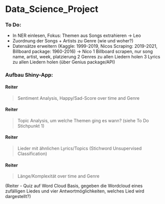 # Data_Science_Project


### To Do:
- In NER einlesen, Fokus: Themen aus Songs extrahieren      -> Leo
- Zuordnung der Songs + Artists zu Genre (wie und woher?)
- Datensätze erweitern (Kaggle: 1999-2019, Nicos Scraping: 2019-2021, Billboard package: 1960-2016)   -> Nico
1 Billboard scrapen, nur song name, artist, week, platzierung
2 Genres zu allen Liedern holen
3 Lyrics zu allen Liedern holen (über Genius package/API)


### Aufbau Shiny-App:

#### Reiter
> Sentiment Analysis, Happy/Sad-Score over time and Genre

#### Reiter 
> Topic Analysis, um welche Themen ging es wann? (siehe To Do Stichpunkt 1)

#### Reiter 
> Lieder mit ähnlichen Lyrics/Topics (Stichword Unsupervised Classification)

#### Reiter 
> Länge/Komplexität over time and Genre

(Reiter - Quiz auf Word Cloud Basis, gegeben die Wordcloud eines zufälligen Liedes und vier Antwortmöglichkeiten, welches Lied wird dargestellt?)



